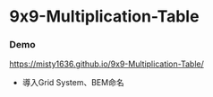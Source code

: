 # 9x9-Multiplication-Table
### Demo
https://misty1636.github.io/9x9-Multiplication-Table/
+ 導入Grid System、BEM命名

